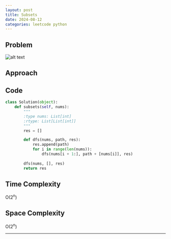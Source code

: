 ```yaml
---
layout: post
title: Subsets
date: 2024-08-12
categories: leetcode python
---
```

## Problem
![alt text](/blog/public/img/Subsets.png)

## Approach

## Code
```python
class Solution(object):
    def subsets(self, nums):
        """
        :type nums: List[int]
        :rtype: List[List[int]]
        """
        res = []

        def dfs(nums, path, res):
            res.append(path)
            for i in range(len(nums)):
                dfs(nums[i + 1:], path + [nums[i]], res)
            
        dfs(nums, [], res)
        return res
```

## Time Complexity
O(2<sup>n</sup>)
> 

## Space Complexity
O(2<sup>n</sup>)
> 
---